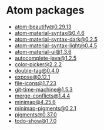# Atom packages

- atom-beautify@0.29.13
- atom-material-syntax@0.4.6
- atom-material-syntax-dark@0.2.5
- atom-material-syntax-light@0.4.5
- atom-material-ui@1.3.6
- autocomplete-java@1.2.5
- color-picker@2.2.2
- double-tag@0.4.0
- expose@0.12.1
- file-icons@1.7.23
- git-time-machine@1.5.3
- merge-conflicts@1.4.4
- minimap@4.25.6
- minimap-pigments@0.2.1
- pigments@0.37.0
- todo-show@1.7.0


